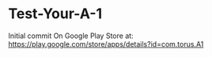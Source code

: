# Test-Your-A-1
Initial commit
On Google Play Store at: https://play.google.com/store/apps/details?id=com.torus.A1
